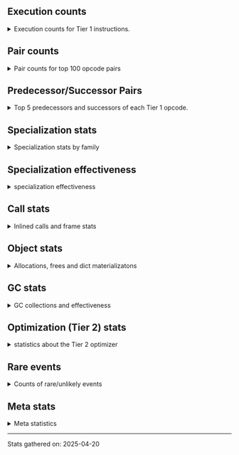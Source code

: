 ## Execution counts

<details>
<summary> Execution counts for Tier 1 instructions. </summary>


The "miss ratio" column shows the percentage of times the instruction
executed that it deoptimized. When this happens, the base unspecialized
instruction is not counted.

<table>
<thead>
<tr>
<th align="left">Name</th>
<th align="right">Base Count</th>
<th align="right">Head Count</th>
<th align="right">Change</th>
</tr>
</thead>
<tbody>
<tr>
<td align="left">JUMP_BACKWARD_NO_JIT</td>
<td align="right">68,558,012</td>
<td align="right">384</td>
<td align="right">-100.0%</td>
</tr>
<tr>
<td align="left">LIST_APPEND</td>
<td align="right">13,065,824</td>
<td align="right">11,606</td>
<td align="right">-99.9%</td>
</tr>
<tr>
<td align="left">CALL_LIST_APPEND</td>
<td align="right">1,317,009</td>
<td align="right">11,276</td>
<td align="right">-99.1%</td>
</tr>
<tr>
<td align="left">UNPACK_SEQUENCE_TWO_TUPLE</td>
<td align="right">15,813,095</td>
<td align="right">155,478</td>
<td align="right">-99.0%</td>
</tr>
<tr>
<td align="left">STORE_FAST_STORE_FAST</td>
<td align="right">15,813,645</td>
<td align="right">156,026</td>
<td align="right">-99.0%</td>
</tr>
<tr>
<td align="left">EXTENDED_ARG</td>
<td align="right">20,960,063</td>
<td align="right">550,346</td>
<td align="right">-97.4%</td>
</tr>
<tr>
<td align="left">CONTAINS_OP_DICT</td>
<td align="right">11,850,750</td>
<td align="right">350,657</td>
<td align="right">-97.0%</td>
</tr>
<tr>
<td align="left">BUILD_TUPLE</td>
<td align="right">17,582,429</td>
<td align="right">601,351</td>
<td align="right">-96.6%</td>
</tr>
<tr>
<td align="left">FOR_ITER_LIST</td>
<td align="right">14,641,691</td>
<td align="right">576,890</td>
<td align="right">-96.1%</td>
</tr>
<tr>
<td align="left">CALL_KW_PY</td>
<td align="right">10,481,706</td>
<td align="right">419,277</td>
<td align="right">-96.0%</td>
</tr>
<tr>
<td align="left">FORMAT_SIMPLE</td>
<td align="right">2,743,756</td>
<td align="right">132,512</td>
<td align="right">-95.2%</td>
</tr>
<tr>
<td align="left">CONVERT_VALUE</td>
<td align="right">2,743,756</td>
<td align="right">132,512</td>
<td align="right">-95.2%</td>
</tr>
<tr>
<td align="left">BUILD_STRING</td>
<td align="right">1,372,136</td>
<td align="right">66,384</td>
<td align="right">-95.2%</td>
</tr>
<tr>
<td align="left">GET_ITER</td>
<td align="right">22,475,265</td>
<td align="right">1,286,047</td>
<td align="right">-94.3%</td>
</tr>
<tr>
<td align="left">CONTAINS_OP</td>
<td align="right">40,578,749</td>
<td align="right">2,328,680</td>
<td align="right">-94.3%</td>
</tr>
<tr>
<td align="left">TO_BOOL_STR</td>
<td align="right">20,645,355</td>
<td align="right">1,242,836</td>
<td align="right">-94.0%</td>
</tr>
<tr>
<td align="left">BINARY_OP_SUBSCR_DICT</td>
<td align="right">11,881,215</td>
<td align="right">773,660</td>
<td align="right">-93.5%</td>
</tr>
<tr>
<td align="left">TO_BOOL_LIST</td>
<td align="right">10,479,134</td>
<td align="right">691,763</td>
<td align="right">-93.4%</td>
</tr>
<tr>
<td align="left">NOP</td>
<td align="right">11,849,927</td>
<td align="right">819,828</td>
<td align="right">-93.1%</td>
</tr>
<tr>
<td align="left">POP_JUMP_IF_NOT_NONE</td>
<td align="right">10,531,750</td>
<td align="right">730,320</td>
<td align="right">-93.1%</td>
</tr>
<tr>
<td align="left">CALL_BUILTIN_CLASS</td>
<td align="right">10,527,299</td>
<td align="right">739,613</td>
<td align="right">-93.0%</td>
</tr>
<tr>
<td align="left">LOAD_FAST_BORROW_LOAD_FAST_BORROW</td>
<td align="right">44,047,203</td>
<td align="right">3,273,537</td>
<td align="right">-92.6%</td>
</tr>
<tr>
<td align="left">CALL_BUILTIN_FAST</td>
<td align="right">1,344,382</td>
<td align="right">111,548</td>
<td align="right">-91.7%</td>
</tr>
<tr>
<td align="left">IS_OP</td>
<td align="right">23,748,790</td>
<td align="right">2,207,630</td>
<td align="right">-90.7%</td>
</tr>
<tr>
<td align="left">LOAD_DEREF</td>
<td align="right">13,580,471</td>
<td align="right">1,305,987</td>
<td align="right">-90.4%</td>
</tr>
<tr>
<td align="left">POP_JUMP_IF_TRUE</td>
<td align="right">35,913,846</td>
<td align="right">3,776,201</td>
<td align="right">-89.5%</td>
</tr>
<tr>
<td align="left">CALL_NON_PY_GENERAL</td>
<td align="right">5,970,336</td>
<td align="right">777,822</td>
<td align="right">-87.0%</td>
</tr>
<tr>
<td align="left">FOR_ITER</td>
<td align="right">54,627,060</td>
<td align="right">7,430,030</td>
<td align="right">-86.4%</td>
</tr>
<tr>
<td align="left">LOAD_GLOBAL_MODULE</td>
<td align="right">86,692,512</td>
<td align="right">12,183,521</td>
<td align="right">-85.9%</td>
</tr>
<tr>
<td align="left">FOR_ITER_RANGE</td>
<td align="right">4,625,548</td>
<td align="right">668,584</td>
<td align="right">-85.5%</td>
</tr>
<tr>
<td align="left">BINARY_OP</td>
<td align="right">4,649,206</td>
<td align="right">708,852</td>
<td align="right">-84.8%</td>
</tr>
<tr>
<td align="left">STORE_ATTR</td>
<td align="right">7,112,363</td>
<td align="right">1,312,036</td>
<td align="right">-81.6%</td>
</tr>
<tr>
<td align="left">LOAD_ATTR</td>
<td align="right">72,146,768</td>
<td align="right">13,535,367</td>
<td align="right">-81.2%</td>
</tr>
<tr>
<td align="left">STORE_FAST</td>
<td align="right">116,009,226</td>
<td align="right">25,873,113</td>
<td align="right">-77.7%</td>
</tr>
<tr>
<td align="left">PUSH_NULL</td>
<td align="right">50,496,575</td>
<td align="right">12,161,975</td>
<td align="right">-75.9%</td>
</tr>
<tr>
<td align="left">CALL_BUILTIN_O</td>
<td align="right">43,133,875</td>
<td align="right">10,631,634</td>
<td align="right">-75.4%</td>
</tr>
<tr>
<td align="left">LOAD_FAST_BORROW</td>
<td align="right">469,207,256</td>
<td align="right">119,793,997</td>
<td align="right">-74.5%</td>
</tr>
<tr>
<td align="left">POP_JUMP_IF_FALSE</td>
<td align="right">158,923,599</td>
<td align="right">41,929,233</td>
<td align="right">-73.6%</td>
</tr>
<tr>
<td align="left">CALL_ISINSTANCE</td>
<td align="right">49,990,040</td>
<td align="right">14,524,753</td>
<td align="right">-70.9%</td>
</tr>
<tr>
<td align="left">TO_BOOL_BOOL</td>
<td align="right">51,296,230</td>
<td align="right">15,179,895</td>
<td align="right">-70.4%</td>
</tr>
<tr>
<td align="left">CALL_PY_EXACT_ARGS</td>
<td align="right">28,914,108</td>
<td align="right">9,289,745</td>
<td align="right">-67.9%</td>
</tr>
<tr>
<td align="left">LOAD_CONST_MORTAL</td>
<td align="right">34,214,151</td>
<td align="right">11,116,247</td>
<td align="right">-67.5%</td>
</tr>
<tr>
<td align="left">LOAD_GLOBAL_BUILTIN</td>
<td align="right">85,601,562</td>
<td align="right">28,883,583</td>
<td align="right">-66.3%</td>
</tr>
<tr>
<td align="left">LOAD_ATTR_METHOD_NO_DICT</td>
<td align="right">35,483,598</td>
<td align="right">14,210,955</td>
<td align="right">-60.0%</td>
</tr>
<tr>
<td align="left">LOAD_CONST_IMMORTAL</td>
<td align="right">170,776,628</td>
<td align="right">69,196,815</td>
<td align="right">-59.5%</td>
</tr>
<tr>
<td align="left">POP_ITER</td>
<td align="right">22,471,095</td>
<td align="right">9,275,693</td>
<td align="right">-58.7%</td>
</tr>
<tr>
<td align="left">CALL_METHOD_DESCRIPTOR_NOARGS</td>
<td align="right">34,037,609</td>
<td align="right">14,126,087</td>
<td align="right">-58.5%</td>
</tr>
<tr>
<td align="left">JUMP_FORWARD</td>
<td align="right">20,966,710</td>
<td align="right">8,848,816</td>
<td align="right">-57.8%</td>
</tr>
<tr>
<td align="left">TO_BOOL_NONE</td>
<td align="right">21,411,780</td>
<td align="right">9,632,543</td>
<td align="right">-55.0%</td>
</tr>
<tr>
<td align="left">FOR_ITER_GEN</td>
<td align="right">4,070,717</td>
<td align="right">2,019,577</td>
<td align="right">-50.4%</td>
</tr>
<tr>
<td align="left">END_FOR</td>
<td align="right">17,028</td>
<td align="right">8,448</td>
<td align="right">-50.4%</td>
</tr>
<tr>
<td align="left">CLEANUP_THROW</td>
<td align="right">516</td>
<td align="right">256</td>
<td align="right">-50.4%</td>
</tr>
<tr>
<td align="left">LOAD_COMMON_CONSTANT</td>
<td align="right">516</td>
<td align="right">256</td>
<td align="right">-50.4%</td>
</tr>
<tr>
<td align="left">LOAD_ATTR_CLASS</td>
<td align="right">17,025,682</td>
<td align="right">8,446,852</td>
<td align="right">-50.4%</td>
</tr>
<tr>
<td align="left">STORE_ATTR_INSTANCE_VALUE</td>
<td align="right">17,065,920</td>
<td align="right">8,476,934</td>
<td align="right">-50.3%</td>
</tr>
<tr>
<td align="left">BINARY_SLICE</td>
<td align="right">15,501</td>
<td align="right">7,701</td>
<td align="right">-50.3%</td>
</tr>
<tr>
<td align="left">SEND</td>
<td align="right">29,982</td>
<td align="right">14,900</td>
<td align="right">-50.3%</td>
</tr>
<tr>
<td align="left">CALL_METHOD_DESCRIPTOR_FAST_WITH_KEYWORDS</td>
<td align="right">26,392</td>
<td align="right">13,132</td>
<td align="right">-50.2%</td>
</tr>
<tr>
<td align="left">DELETE_SUBSCR</td>
<td align="right">262</td>
<td align="right">132</td>
<td align="right">-49.6%</td>
</tr>
<tr>
<td align="left">LOAD_FAST_LOAD_FAST</td>
<td align="right">31,506</td>
<td align="right">15,904</td>
<td align="right">-49.5%</td>
</tr>
<tr>
<td align="left">RERAISE</td>
<td align="right">528</td>
<td align="right">268</td>
<td align="right">-49.2%</td>
</tr>
<tr>
<td align="left">COMPARE_OP_STR</td>
<td align="right">2,875,510</td>
<td align="right">1,466,575</td>
<td align="right">-49.0%</td>
</tr>
<tr>
<td align="left">POP_TOP</td>
<td align="right">92,594,784</td>
<td align="right">47,418,285</td>
<td align="right">-48.8%</td>
</tr>
<tr>
<td align="left">STORE_SUBSCR</td>
<td align="right">311</td>
<td align="right">160</td>
<td align="right">-48.6%</td>
</tr>
<tr>
<td align="left">CALL_KW_NON_PY</td>
<td align="right">1,342,908</td>
<td align="right">692,594</td>
<td align="right">-48.4%</td>
</tr>
<tr>
<td align="left">LOAD_FAST</td>
<td align="right">99,769</td>
<td align="right">52,309</td>
<td align="right">-47.6%</td>
</tr>
<tr>
<td align="left">CALL_STR_1</td>
<td align="right">14,062</td>
<td align="right">7,431</td>
<td align="right">-47.2%</td>
</tr>
<tr>
<td align="left">BINARY_OP_ADD_UNICODE</td>
<td align="right">31,438,178</td>
<td align="right">17,662,792</td>
<td align="right">-43.8%</td>
</tr>
<tr>
<td align="left">BUILD_LIST</td>
<td align="right">18,965</td>
<td align="right">10,902</td>
<td align="right">-42.5%</td>
</tr>
<tr>
<td align="left">EXIT_INIT_CHECK</td>
<td align="right">19,204</td>
<td align="right">11,142</td>
<td align="right">-42.0%</td>
</tr>
<tr>
<td align="left">CALL_ALLOC_AND_ENTER_INIT</td>
<td align="right">19,204</td>
<td align="right">11,142</td>
<td align="right">-42.0%</td>
</tr>
<tr>
<td align="left">RETURN_VALUE</td>
<td align="right">77,382,906</td>
<td align="right">47,138,422</td>
<td align="right">-39.1%</td>
</tr>
<tr>
<td align="left">RESUME_CHECK</td>
<td align="right">112,137,664</td>
<td align="right">72,052,932</td>
<td align="right">-35.7%</td>
</tr>
<tr>
<td align="left">COMPARE_OP_INT</td>
<td align="right">2,364</td>
<td align="right">1,583</td>
<td align="right">-33.0%</td>
</tr>
<tr>
<td align="left">RETURN_GENERATOR</td>
<td align="right">51,597</td>
<td align="right">35,084</td>
<td align="right">-32.0%</td>
</tr>
<tr>
<td align="left">GET_YIELD_FROM_ITER</td>
<td align="right">30,582</td>
<td align="right">22,912</td>
<td align="right">-25.1%</td>
</tr>
<tr>
<td align="left">END_SEND</td>
<td align="right">30,066</td>
<td align="right">22,656</td>
<td align="right">-24.6%</td>
</tr>
<tr>
<td align="left">CALL_INTRINSIC_1</td>
<td align="right">2,318</td>
<td align="right">1,796</td>
<td align="right">-22.5%</td>
</tr>
<tr>
<td align="left">COPY_FREE_VARS</td>
<td align="right">128,015</td>
<td align="right">104,236</td>
<td align="right">-18.6%</td>
</tr>
<tr>
<td align="left">INTERPRETER_EXIT</td>
<td align="right">55,605,770</td>
<td align="right">46,977,540</td>
<td align="right">-15.5%</td>
</tr>
<tr>
<td align="left">COPY</td>
<td align="right">6,995</td>
<td align="right">5,950</td>
<td align="right">-14.9%</td>
</tr>
<tr>
<td align="left">STORE_SUBSCR_DICT</td>
<td align="right">103,022</td>
<td align="right">87,828</td>
<td align="right">-14.7%</td>
</tr>
<tr>
<td align="left">LOAD_ATTR_CLASS_WITH_METACLASS_CHECK</td>
<td align="right">1,794</td>
<td align="right">1,532</td>
<td align="right">-14.6%</td>
</tr>
<tr>
<td align="left">DELETE_ATTR</td>
<td align="right">5,394</td>
<td align="right">4,608</td>
<td align="right">-14.6%</td>
</tr>
<tr>
<td align="left">LIST_EXTEND</td>
<td align="right">1,806</td>
<td align="right">1,544</td>
<td align="right">-14.5%</td>
</tr>
<tr>
<td align="left">CALL_TYPE_1</td>
<td align="right">1,806</td>
<td align="right">1,544</td>
<td align="right">-14.5%</td>
</tr>
<tr>
<td align="left">LOAD_SPECIAL</td>
<td align="right">7,264</td>
<td align="right">6,216</td>
<td align="right">-14.4%</td>
</tr>
<tr>
<td align="left">BINARY_OP_SUBSCR_TUPLE_INT</td>
<td align="right">1,827</td>
<td align="right">1,565</td>
<td align="right">-14.3%</td>
</tr>
<tr>
<td align="left">BUILD_MAP</td>
<td align="right">10,034</td>
<td align="right">8,596</td>
<td align="right">-14.3%</td>
</tr>
<tr>
<td align="left">CALL_FUNCTION_EX</td>
<td align="right">8,227</td>
<td align="right">7,180</td>
<td align="right">-12.7%</td>
</tr>
<tr>
<td align="left">DICT_MERGE</td>
<td align="right">6,172</td>
<td align="right">5,388</td>
<td align="right">-12.7%</td>
</tr>
<tr>
<td align="left">CHECK_EXC_MATCH</td>
<td align="right">2,100</td>
<td align="right">1,837</td>
<td align="right">-12.5%</td>
</tr>
<tr>
<td align="left">POP_EXCEPT</td>
<td align="right">2,100</td>
<td align="right">1,837</td>
<td align="right">-12.5%</td>
</tr>
<tr>
<td align="left">PUSH_EXC_INFO</td>
<td align="right">2,100</td>
<td align="right">1,837</td>
<td align="right">-12.5%</td>
</tr>
<tr>
<td align="left">CALL_LEN</td>
<td align="right">174,310</td>
<td align="right">152,655</td>
<td align="right">-12.4%</td>
</tr>
<tr>
<td align="left">CALL_KW</td>
<td align="right">333</td>
<td align="right">373</td>
<td align="right">12.0%</td>
</tr>
<tr>
<td align="left">MAKE_FUNCTION</td>
<td align="right">12,500</td>
<td align="right">11,064</td>
<td align="right">-11.5%</td>
</tr>
<tr>
<td align="left">SWAP</td>
<td align="right">12,782</td>
<td align="right">11,468</td>
<td align="right">-10.3%</td>
</tr>
<tr>
<td align="left">MAKE_CELL</td>
<td align="right">19,779</td>
<td align="right">17,818</td>
<td align="right">-9.9%</td>
</tr>
<tr>
<td align="left">TO_BOOL_INT</td>
<td align="right">158,377</td>
<td align="right">144,263</td>
<td align="right">-8.9%</td>
</tr>
<tr>
<td align="left">SET_FUNCTION_ATTRIBUTE</td>
<td align="right">10,540</td>
<td align="right">9,625</td>
<td align="right">-8.7%</td>
</tr>
<tr>
<td align="left">CALL_PY_GENERAL</td>
<td align="right">13,892</td>
<td align="right">12,841</td>
<td align="right">-7.6%</td>
</tr>
<tr>
<td align="left">STORE_DEREF</td>
<td align="right">12,705</td>
<td align="right">11,789</td>
<td align="right">-7.2%</td>
</tr>
<tr>
<td align="left">POP_JUMP_IF_NONE</td>
<td align="right">1,865</td>
<td align="right">1,734</td>
<td align="right">-7.0%</td>
</tr>
<tr>
<td align="left">LOAD_ATTR_MODULE</td>
<td align="right">27,518</td>
<td align="right">25,671</td>
<td align="right">-6.7%</td>
</tr>
<tr>
<td align="left">YIELD_VALUE</td>
<td align="right">34,774,197</td>
<td align="right">32,719,252</td>
<td align="right">-5.9%</td>
</tr>
<tr>
<td align="left">CALL_BUILTIN_FAST_WITH_KEYWORDS</td>
<td align="right">7,352</td>
<td align="right">7,083</td>
<td align="right">-3.7%</td>
</tr>
<tr>
<td align="left">COMPARE_OP</td>
<td align="right">1,913</td>
<td align="right">1,847</td>
<td align="right">-3.5%</td>
</tr>
<tr>
<td align="left">LOAD_ATTR_INSTANCE_VALUE</td>
<td align="right">63,522</td>
<td align="right">61,425</td>
<td align="right">-3.3%</td>
</tr>
<tr>
<td align="left">LOAD_ATTR_METHOD_WITH_VALUES</td>
<td align="right">38,965</td>
<td align="right">38,178</td>
<td align="right">-2.0%</td>
</tr>
<tr>
<td align="left">CALL_METHOD_DESCRIPTOR_O</td>
<td align="right">18,753</td>
<td align="right">18,490</td>
<td align="right">-1.4%</td>
</tr>
<tr>
<td align="left">LOAD_ATTR_METHOD_LAZY_DICT</td>
<td align="right">18,945</td>
<td align="right">18,684</td>
<td align="right">-1.4%</td>
</tr>
<tr>
<td align="left">LOAD_GLOBAL</td>
<td align="right">5,285</td>
<td align="right">5,325</td>
<td align="right">0.8%</td>
</tr>
<tr>
<td align="left">BINARY_OP_SUBTRACT_FLOAT</td>
<td align="right">253</td>
<td align="right">252</td>
<td align="right">-0.4%</td>
</tr>
<tr>
<td align="left">CALL</td>
<td align="right">5,135</td>
<td align="right">5,155</td>
<td align="right">0.4%</td>
</tr>
<tr>
<td align="left">LOAD_ATTR_NONDESCRIPTOR_WITH_VALUES</td>
<td align="right">257</td>
<td align="right">256</td>
<td align="right">-0.4%</td>
</tr>
<tr>
<td align="left">BINARY_OP_MULTIPLY_FLOAT</td>
<td align="right">2,084</td>
<td align="right">2,076</td>
<td align="right">-0.4%</td>
</tr>
<tr>
<td align="left">BINARY_OP_SUBSCR_STR_INT</td>
<td align="right">2,088</td>
<td align="right">2,080</td>
<td align="right">-0.4%</td>
</tr>
<tr>
<td align="left">BINARY_OP_INPLACE_ADD_UNICODE</td>
<td align="right">261</td>
<td align="right">260</td>
<td align="right">-0.4%</td>
</tr>
<tr>
<td align="left">UNPACK_SEQUENCE_TUPLE</td>
<td align="right">261</td>
<td align="right">260</td>
<td align="right">-0.4%</td>
</tr>
<tr>
<td align="left">STORE_FAST_LOAD_FAST</td>
<td align="right">2,144</td>
<td align="right">2,136</td>
<td align="right">-0.4%</td>
</tr>
<tr>
<td align="left">FOR_ITER_TUPLE</td>
<td align="right">1,638</td>
<td align="right">1,632</td>
<td align="right">-0.4%</td>
</tr>
<tr>
<td align="left">LOAD_ATTR_PROPERTY</td>
<td align="right">273</td>
<td align="right">272</td>
<td align="right">-0.4%</td>
</tr>
<tr>
<td align="left">LOAD_SMALL_INT</td>
<td align="right">4,628,079</td>
<td align="right">4,621,881</td>
<td align="right">-0.1%</td>
</tr>
<tr>
<td align="left">JUMP_BACKWARD_NO_INTERRUPT</td>
<td align="right">13,078,398</td>
<td align="right">13,070,988</td>
<td align="right">-0.1%</td>
</tr>
<tr>
<td align="left">LOAD_FAST_AND_CLEAR</td>
<td align="right">2,845</td>
<td align="right">2,844</td>
<td align="right">-0.0%</td>
</tr>
<tr>
<td align="left">CALL_METHOD_DESCRIPTOR_FAST</td>
<td align="right">17,164</td>
<td align="right">17,160</td>
<td align="right">-0.0%</td>
</tr>
<tr>
<td align="left">TO_BOOL</td>
<td align="right">13,113,342</td>
<td align="right">13,112,798</td>
<td align="right">-0.0%</td>
</tr>
<tr>
<td align="left">SEND_GEN</td>
<td align="right">13,079,038</td>
<td align="right">13,079,038</td>
<td align="right">0.0%</td>
</tr>
<tr>
<td align="left">STORE_NAME</td>
<td align="right">10,404</td>
<td align="right">10,404</td>
<td align="right">0.0%</td>
</tr>
<tr>
<td align="left">LOAD_LOCALS</td>
<td align="right">2,568</td>
<td align="right">2,568</td>
<td align="right">0.0%</td>
</tr>
<tr>
<td align="left">LOAD_NAME</td>
<td align="right">1,356</td>
<td align="right">1,356</td>
<td align="right">0.0%</td>
</tr>
<tr>
<td align="left">LOAD_BUILD_CLASS</td>
<td align="right">1,304</td>
<td align="right">1,304</td>
<td align="right">0.0%</td>
</tr>
<tr>
<td align="left">LOAD_FROM_DICT_OR_DEREF</td>
<td align="right">1,280</td>
<td align="right">1,280</td>
<td align="right">0.0%</td>
</tr>
<tr>
<td align="left">LOAD_SUPER_ATTR_ATTR</td>
<td align="right">1,280</td>
<td align="right">1,280</td>
<td align="right">0.0%</td>
</tr>
<tr>
<td align="left">LOAD_CONST</td>
<td align="right">707</td>
<td align="right">707</td>
<td align="right">0.0%</td>
</tr>
<tr>
<td align="left">LOAD_FAST_CHECK</td>
<td align="right">285</td>
<td align="right">285</td>
<td align="right">0.0%</td>
</tr>
<tr>
<td align="left">RESUME</td>
<td align="right">247</td>
<td align="right">247</td>
<td align="right">0.0%</td>
</tr>
<tr>
<td align="left">UNPACK_SEQUENCE</td>
<td align="right">224</td>
<td align="right">224</td>
<td align="right">0.0%</td>
</tr>
<tr>
<td align="left">JUMP_BACKWARD</td>
<td align="right">88</td>
<td align="right">88</td>
<td align="right">0.0%</td>
</tr>
<tr>
<td align="left">BINARY_OP_MULTIPLY_INT</td>
<td align="right">63</td>
<td align="right">63</td>
<td align="right">0.0%</td>
</tr>
<tr>
<td align="left">LOAD_ATTR_SLOT</td>
<td align="right">56</td>
<td align="right">56</td>
<td align="right">0.0%</td>
</tr>
<tr>
<td align="left">CONTAINS_OP_SET</td>
<td align="right">20</td>
<td align="right">20</td>
<td align="right">0.0%</td>
</tr>
<tr>
<td align="left">LOAD_SUPER_ATTR_METHOD</td>
<td align="right">16</td>
<td align="right">16</td>
<td align="right">0.0%</td>
</tr>
<tr>
<td align="left">RAISE_VARARGS</td>
<td align="right">12</td>
<td align="right">12</td>
<td align="right">0.0%</td>
</tr>
<tr>
<td align="left">BINARY_OP_EXTEND</td>
<td align="right">12</td>
<td align="right">12</td>
<td align="right">0.0%</td>
</tr>
<tr>
<td align="left">BINARY_OP_SUBSCR_GETITEM</td>
<td align="right">12</td>
<td align="right">12</td>
<td align="right">0.0%</td>
</tr>
<tr>
<td align="left">STORE_GLOBAL</td>
<td align="right">8</td>
<td align="right">8</td>
<td align="right">0.0%</td>
</tr>
<tr>
<td align="left">BINARY_OP_ADD_INT</td>
<td align="right">8</td>
<td align="right">8</td>
<td align="right">0.0%</td>
</tr>
<tr>
<td align="left">BINARY_OP_SUBSCR_LIST_INT</td>
<td align="right">8</td>
<td align="right">8</td>
<td align="right">0.0%</td>
</tr>
<tr>
<td align="left">CALL_BOUND_METHOD_EXACT_ARGS</td>
<td align="right">8</td>
<td align="right">8</td>
<td align="right">0.0%</td>
</tr>
<tr>
<td align="left">LOAD_SUPER_ATTR</td>
<td align="right">4</td>
<td align="right">4</td>
<td align="right">0.0%</td>
</tr>
<tr>
<td align="left">IMPORT_NAME</td>
<td align="right">4</td>
<td align="right">4</td>
<td align="right">0.0%</td>
</tr>
<tr>
<td align="left">CALL_TUPLE_1</td>
<td align="right">4</td>
<td align="right">4</td>
<td align="right">0.0%</td>
</tr>
<tr>
<td align="left">COMPARE_OP_FLOAT</td>
<td align="right">4</td>
<td align="right">4</td>
<td align="right">0.0%</td>
</tr>
<tr>
<td align="left">STORE_ATTR_SLOT</td>
<td align="right">4</td>
<td align="right">4</td>
<td align="right">0.0%</td>
</tr>
<tr>
<td align="left">JUMP_BACKWARD_JIT</td>
<td align="right"></td>
<td align="right">22,487,996</td>
<td align="right"></td>
</tr>
<tr>
<td align="left">ENTER_EXECUTOR</td>
<td align="right"></td>
<td align="right">8,814,215</td>
<td align="right"></td>
</tr>
<tr>
<td align="left">NOT_TAKEN</td>
<td align="right"></td>
<td align="right">80,514</td>
<td align="right"></td>
</tr>
</tbody>
</table>


</details>

## Pair counts

<details>
<summary> Pair counts for top 100 opcode pairs </summary>


Pairs of specialized operations that deoptimize and are then followed by
the corresponding unspecialized instruction are not counted as pairs.

Not included in comparative output.


</details>

## Predecessor/Successor Pairs

<details>
<summary> Top 5 predecessors and successors of each Tier 1 opcode. </summary>


This does not include the unspecialized instructions that occur after a
specialized instruction deoptimizes.

Not included in comparative output.


</details>

## Specialization stats

<details>
<summary> Specialization stats by family </summary>

### BINARY_OP

<details>
<summary> specialization stats for BINARY_OP family </summary>

<table>
<thead>
<tr>
<th align="left">Kind</th>
<th align="right">Base Count</th>
<th align="right">Base Ratio</th>
<th align="right">Head Count</th>
<th align="right">Head Ratio</th>
<th align="right">Change</th>
</tr>
</thead>
<tbody>
<tr>
<td align="left">
deferred
<details>
<summary>ⓘ</summary>

Lists the number of "deferred" (i.e. not specialized) instructions executed.
</details>
</td>
<td align="right">4,647,146</td>
<td align="right">9.7%</td>
<td align="right">707,776</td>
<td align="right">3.7%</td>
<td align="right">-84.8%</td>
</tr>
<tr>
<td align="left">
hit
<details>
<summary>ⓘ</summary>

Specialized instructions that complete.
</details>
</td>
<td align="right">43,326,017</td>
<td align="right">90.3%</td>
<td align="right">18,442,796</td>
<td align="right">96.3%</td>
<td align="right">-57.4%</td>
</tr>
</tbody>
</table>

<table>
<thead>
<tr>
<th align="left">Success</th>
<th align="right">Base Count</th>
<th align="right">Base Ratio</th>
<th align="right">Head Count</th>
<th align="right">Head Ratio</th>
<th align="right">Change</th>
</tr>
</thead>
<tbody>
<tr>
<td align="left">Failure</td>
<td align="right">1,741</td>
<td align="right">84.5%</td>
<td align="right">757</td>
<td align="right">70.4%</td>
<td align="right">-56.5%</td>
</tr>
<tr>
<td align="left">Success</td>
<td align="right">319</td>
<td align="right">15.5%</td>
<td align="right">319</td>
<td align="right">29.6%</td>
<td align="right">0.0%</td>
</tr>
</tbody>
</table>

<table>
<thead>
<tr>
<th align="left">Failure kind</th>
<th align="right">Base Count</th>
<th align="right">Base Ratio</th>
<th align="right">Head Count</th>
<th align="right">Head Ratio</th>
<th align="right">Change</th>
</tr>
</thead>
<tbody>
<tr>
<td align="left">remainder</td>
<td align="right">1,276</td>
<td align="right">73.3%</td>
<td align="right">357</td>
<td align="right">47.2%</td>
<td align="right">-72.0%</td>
</tr>
<tr>
<td align="left">subscr</td>
<td align="right">129</td>
<td align="right">7.4%</td>
<td align="right">66</td>
<td align="right">8.7%</td>
<td align="right">-48.8%</td>
</tr>
<tr>
<td align="left">subscr defaultdict</td>
<td align="right">48</td>
<td align="right">2.8%</td>
<td align="right">47</td>
<td align="right">6.2%</td>
<td align="right">-2.1%</td>
</tr>
<tr>
<td align="left">subscr string slice</td>
<td align="right">200</td>
<td align="right">11.5%</td>
<td align="right">199</td>
<td align="right">26.3%</td>
<td align="right">-0.5%</td>
</tr>
<tr>
<td align="left">add different types</td>
<td align="right">88</td>
<td align="right">5.1%</td>
<td align="right">88</td>
<td align="right">11.6%</td>
<td align="right">0.0%</td>
</tr>
</tbody>
</table>


</details>

### BINARY_SLICE

<details>
<summary> specialization stats for BINARY_SLICE family </summary>

<table>
<thead>
<tr>
<th align="left">Kind</th>
<th align="right">Base Count</th>
<th align="right">Base Ratio</th>
<th align="right">Head Count</th>
<th align="right">Head Ratio</th>
<th align="right">Change</th>
</tr>
</thead>
<tbody>
<tr>
<td align="left">
deferred
<details>
<summary>ⓘ</summary>

Lists the number of "deferred" (i.e. not specialized) instructions executed.
</details>
</td>
<td align="right">15,501</td>
<td align="right">100.0%</td>
<td align="right">7,701</td>
<td align="right">100.0%</td>
<td align="right">-50.3%</td>
</tr>
</tbody>
</table>


</details>

### CALL

<details>
<summary> specialization stats for CALL family </summary>

<table>
<thead>
<tr>
<th align="left">Kind</th>
<th align="right">Base Count</th>
<th align="right">Base Ratio</th>
<th align="right">Head Count</th>
<th align="right">Head Ratio</th>
<th align="right">Change</th>
</tr>
</thead>
<tbody>
<tr>
<td align="left">
hit
<details>
<summary>ⓘ</summary>

Specialized instructions that complete.
</details>
</td>
<td align="right">169,526,935</td>
<td align="right">100.0%</td>
<td align="right">49,654,989</td>
<td align="right">100.0%</td>
<td align="right">-70.7%</td>
</tr>
<tr>
<td align="left">
miss
<details>
<summary>ⓘ</summary>

Specialized instructions that deopt.
</details>
</td>
<td align="right">16,450</td>
<td align="right">0.0%</td>
<td align="right">8,324</td>
<td align="right">0.0%</td>
<td align="right">-49.4%</td>
</tr>
<tr>
<td align="left">
deferred
<details>
<summary>ⓘ</summary>

Lists the number of "deferred" (i.e. not specialized) instructions executed.
</details>
</td>
<td align="right">16,854</td>
<td align="right">0.0%</td>
<td align="right">8,879</td>
<td align="right">0.0%</td>
<td align="right">-47.3%</td>
</tr>
</tbody>
</table>

<table>
<thead>
<tr>
<th align="left">Success</th>
<th align="right">Base Count</th>
<th align="right">Base Ratio</th>
<th align="right">Head Count</th>
<th align="right">Head Ratio</th>
<th align="right">Change</th>
</tr>
</thead>
<tbody>
<tr>
<td align="left">Success</td>
<td align="right">4,731</td>
<td align="right">100.0%</td>
<td align="right">4,600</td>
<td align="right">100.0%</td>
<td align="right">-2.8%</td>
</tr>
<tr>
<td align="left">Failure</td>
<td align="right">0</td>
<td align="right">0.0%</td>
<td align="right">0</td>
<td align="right">0.0%</td>
<td align="right"></td>
</tr>
</tbody>
</table>


</details>

### CALL_KW

<details>
<summary> specialization stats for CALL_KW family </summary>

<table>
<thead>
<tr>
<th align="left">Kind</th>
<th align="right">Base Count</th>
<th align="right">Base Ratio</th>
<th align="right">Head Count</th>
<th align="right">Head Ratio</th>
<th align="right">Change</th>
</tr>
</thead>
<tbody>
<tr>
<td align="left">
deferred
<details>
<summary>ⓘ</summary>

Lists the number of "deferred" (i.e. not specialized) instructions executed.
</details>
</td>
<td align="right">48</td>
<td align="right">14.4%</td>
<td align="right">48</td>
<td align="right">12.9%</td>
<td align="right">0.0%</td>
</tr>
</tbody>
</table>

<table>
<thead>
<tr>
<th align="left">Success</th>
<th align="right">Base Count</th>
<th align="right">Base Ratio</th>
<th align="right">Head Count</th>
<th align="right">Head Ratio</th>
<th align="right">Change</th>
</tr>
</thead>
<tbody>
<tr>
<td align="left">Success</td>
<td align="right">285</td>
<td align="right">100.0%</td>
<td align="right">325</td>
<td align="right">100.0%</td>
<td align="right">14.0%</td>
</tr>
<tr>
<td align="left">Failure</td>
<td align="right">0</td>
<td align="right">0.0%</td>
<td align="right">0</td>
<td align="right">0.0%</td>
<td align="right"></td>
</tr>
</tbody>
</table>


</details>

### COMPARE_OP

<details>
<summary> specialization stats for COMPARE_OP family </summary>

<table>
<thead>
<tr>
<th align="left">Kind</th>
<th align="right">Base Count</th>
<th align="right">Base Ratio</th>
<th align="right">Head Count</th>
<th align="right">Head Ratio</th>
<th align="right">Change</th>
</tr>
</thead>
<tbody>
<tr>
<td align="left">
hit
<details>
<summary>ⓘ</summary>

Specialized instructions that complete.
</details>
</td>
<td align="right">2,877,814</td>
<td align="right">99.9%</td>
<td align="right">1,468,099</td>
<td align="right">99.9%</td>
<td align="right">-49.0%</td>
</tr>
<tr>
<td align="left">
deferred
<details>
<summary>ⓘ</summary>

Lists the number of "deferred" (i.e. not specialized) instructions executed.
</details>
</td>
<td align="right">1,473</td>
<td align="right">0.1%</td>
<td align="right">1,408</td>
<td align="right">0.1%</td>
<td align="right">-4.4%</td>
</tr>
<tr>
<td align="left">
miss
<details>
<summary>ⓘ</summary>

Specialized instructions that deopt.
</details>
</td>
<td align="right">64</td>
<td align="right">0.0%</td>
<td align="right">63</td>
<td align="right">0.0%</td>
<td align="right">-1.6%</td>
</tr>
</tbody>
</table>

<table>
<thead>
<tr>
<th align="left">Success</th>
<th align="right">Base Count</th>
<th align="right">Base Ratio</th>
<th align="right">Head Count</th>
<th align="right">Head Ratio</th>
<th align="right">Change</th>
</tr>
</thead>
<tbody>
<tr>
<td align="left">Failure</td>
<td align="right">176</td>
<td align="right">40.0%</td>
<td align="right">175</td>
<td align="right">39.9%</td>
<td align="right">-0.6%</td>
</tr>
<tr>
<td align="left">Success</td>
<td align="right">264</td>
<td align="right">60.0%</td>
<td align="right">264</td>
<td align="right">60.1%</td>
<td align="right">0.0%</td>
</tr>
</tbody>
</table>

<table>
<thead>
<tr>
<th align="left">Failure kind</th>
<th align="right">Base Count</th>
<th align="right">Base Ratio</th>
<th align="right">Head Count</th>
<th align="right">Head Ratio</th>
<th align="right">Change</th>
</tr>
</thead>
<tbody>
<tr>
<td align="left">bytes</td>
<td align="right">43</td>
<td align="right">24.4%</td>
<td align="right">42</td>
<td align="right">24.0%</td>
<td align="right">-2.3%</td>
</tr>
<tr>
<td align="left">different types</td>
<td align="right">112</td>
<td align="right">63.6%</td>
<td align="right">112</td>
<td align="right">64.0%</td>
<td align="right">0.0%</td>
</tr>
<tr>
<td align="left">list</td>
<td align="right">21</td>
<td align="right">11.9%</td>
<td align="right">21</td>
<td align="right">12.0%</td>
<td align="right">0.0%</td>
</tr>
</tbody>
</table>


</details>

### CONTAINS_OP

<details>
<summary> specialization stats for CONTAINS_OP family </summary>

<table>
<thead>
<tr>
<th align="left">Kind</th>
<th align="right">Base Count</th>
<th align="right">Base Ratio</th>
<th align="right">Head Count</th>
<th align="right">Head Ratio</th>
<th align="right">Change</th>
</tr>
</thead>
<tbody>
<tr>
<td align="left">
hit
<details>
<summary>ⓘ</summary>

Specialized instructions that complete.
</details>
</td>
<td align="right">11,850,770</td>
<td align="right">22.6%</td>
<td align="right">350,677</td>
<td align="right">13.1%</td>
<td align="right">-97.0%</td>
</tr>
<tr>
<td align="left">
deferred
<details>
<summary>ⓘ</summary>

Lists the number of "deferred" (i.e. not specialized) instructions executed.
</details>
</td>
<td align="right">40,567,483</td>
<td align="right">77.4%</td>
<td align="right">2,326,772</td>
<td align="right">86.8%</td>
<td align="right">-94.3%</td>
</tr>
</tbody>
</table>

<table>
<thead>
<tr>
<th align="left">Success</th>
<th align="right">Base Count</th>
<th align="right">Base Ratio</th>
<th align="right">Head Count</th>
<th align="right">Head Ratio</th>
<th align="right">Change</th>
</tr>
</thead>
<tbody>
<tr>
<td align="left">Failure</td>
<td align="right">11,258</td>
<td align="right">99.9%</td>
<td align="right">1,900</td>
<td align="right">99.6%</td>
<td align="right">-83.1%</td>
</tr>
<tr>
<td align="left">Success</td>
<td align="right">8</td>
<td align="right">0.1%</td>
<td align="right">8</td>
<td align="right">0.4%</td>
<td align="right">0.0%</td>
</tr>
</tbody>
</table>

<table>
<thead>
<tr>
<th align="left">Failure kind</th>
<th align="right">Base Count</th>
<th align="right">Base Ratio</th>
<th align="right">Head Count</th>
<th align="right">Head Ratio</th>
<th align="right">Change</th>
</tr>
</thead>
<tbody>
<tr>
<td align="left">str</td>
<td align="right">10,973</td>
<td align="right">97.5%</td>
<td align="right">1,679</td>
<td align="right">88.4%</td>
<td align="right">-84.7%</td>
</tr>
<tr>
<td align="left">other</td>
<td align="right">152</td>
<td align="right">1.4%</td>
<td align="right">109</td>
<td align="right">5.7%</td>
<td align="right">-28.3%</td>
</tr>
<tr>
<td align="left">tuple</td>
<td align="right">133</td>
<td align="right">1.2%</td>
<td align="right">112</td>
<td align="right">5.9%</td>
<td align="right">-15.8%</td>
</tr>
</tbody>
</table>


</details>

### FOR_ITER

<details>
<summary> specialization stats for FOR_ITER family </summary>

<table>
<thead>
<tr>
<th align="left">Kind</th>
<th align="right">Base Count</th>
<th align="right">Base Ratio</th>
<th align="right">Head Count</th>
<th align="right">Head Ratio</th>
<th align="right">Change</th>
</tr>
</thead>
<tbody>
<tr>
<td align="left">
deferred
<details>
<summary>ⓘ</summary>

Lists the number of "deferred" (i.e. not specialized) instructions executed.
</details>
</td>
<td align="right">54,613,061</td>
<td align="right">70.0%</td>
<td align="right">7,427,615</td>
<td align="right">69.4%</td>
<td align="right">-86.4%</td>
</tr>
<tr>
<td align="left">
hit
<details>
<summary>ⓘ</summary>

Specialized instructions that complete.
</details>
</td>
<td align="right">23,339,078</td>
<td align="right">29.9%</td>
<td align="right">3,266,427</td>
<td align="right">30.5%</td>
<td align="right">-86.0%</td>
</tr>
<tr>
<td align="left">
miss
<details>
<summary>ⓘ</summary>

Specialized instructions that deopt.
</details>
</td>
<td align="right">516</td>
<td align="right">0.0%</td>
<td align="right">256</td>
<td align="right">0.0%</td>
<td align="right">-50.4%</td>
</tr>
</tbody>
</table>

<table>
<thead>
<tr>
<th align="left">Success</th>
<th align="right">Base Count</th>
<th align="right">Base Ratio</th>
<th align="right">Head Count</th>
<th align="right">Head Ratio</th>
<th align="right">Change</th>
</tr>
</thead>
<tbody>
<tr>
<td align="left">Failure</td>
<td align="right">13,869</td>
<td align="right">99.1%</td>
<td align="right">2,285</td>
<td align="right">94.6%</td>
<td align="right">-83.5%</td>
</tr>
<tr>
<td align="left">Success</td>
<td align="right">130</td>
<td align="right">0.9%</td>
<td align="right">130</td>
<td align="right">5.4%</td>
<td align="right">0.0%</td>
</tr>
</tbody>
</table>

<table>
<thead>
<tr>
<th align="left">Failure kind</th>
<th align="right">Base Count</th>
<th align="right">Base Ratio</th>
<th align="right">Head Count</th>
<th align="right">Head Ratio</th>
<th align="right">Change</th>
</tr>
</thead>
<tbody>
<tr>
<td align="left">seq iter</td>
<td align="right">5,794</td>
<td align="right">41.8%</td>
<td align="right">683</td>
<td align="right">29.9%</td>
<td align="right">-88.2%</td>
</tr>
<tr>
<td align="left">other</td>
<td align="right">7,951</td>
<td align="right">57.3%</td>
<td align="right">1,478</td>
<td align="right">64.7%</td>
<td align="right">-81.4%</td>
</tr>
<tr>
<td align="left">dict items</td>
<td align="right">24</td>
<td align="right">0.2%</td>
<td align="right">23</td>
<td align="right">1.0%</td>
<td align="right">-4.2%</td>
</tr>
<tr>
<td align="left">itertools</td>
<td align="right">96</td>
<td align="right">0.7%</td>
<td align="right">96</td>
<td align="right">4.2%</td>
<td align="right">0.0%</td>
</tr>
<tr>
<td align="left">dict values</td>
<td align="right">4</td>
<td align="right">0.0%</td>
<td align="right">4</td>
<td align="right">0.2%</td>
<td align="right">0.0%</td>
</tr>
<tr>
<td align="left">ascii string</td>
<td align="right"></td>
<td align="right"></td>
<td align="right">1</td>
<td align="right">0.0%</td>
<td align="right"></td>
</tr>
</tbody>
</table>


</details>

### LOAD_ATTR

<details>
<summary> specialization stats for LOAD_ATTR family </summary>

<table>
<thead>
<tr>
<th align="left">Kind</th>
<th align="right">Base Count</th>
<th align="right">Base Ratio</th>
<th align="right">Head Count</th>
<th align="right">Head Ratio</th>
<th align="right">Change</th>
</tr>
</thead>
<tbody>
<tr>
<td align="left">
deferred
<details>
<summary>ⓘ</summary>

Lists the number of "deferred" (i.e. not specialized) instructions executed.
</details>
</td>
<td align="right">72,125,683</td>
<td align="right">57.8%</td>
<td align="right">13,528,707</td>
<td align="right">37.2%</td>
<td align="right">-81.2%</td>
</tr>
<tr>
<td align="left">
hit
<details>
<summary>ⓘ</summary>

Specialized instructions that complete.
</details>
</td>
<td align="right">52,653,085</td>
<td align="right">42.2%</td>
<td align="right">22,796,356</td>
<td align="right">62.7%</td>
<td align="right">-56.7%</td>
</tr>
<tr>
<td align="left">
miss
<details>
<summary>ⓘ</summary>

Specialized instructions that deopt.
</details>
</td>
<td align="right">7,525</td>
<td align="right">0.0%</td>
<td align="right">7,525</td>
<td align="right">0.0%</td>
<td align="right">0.0%</td>
</tr>
</tbody>
</table>

<table>
<thead>
<tr>
<th align="left">Success</th>
<th align="right">Base Count</th>
<th align="right">Base Ratio</th>
<th align="right">Head Count</th>
<th align="right">Head Ratio</th>
<th align="right">Change</th>
</tr>
</thead>
<tbody>
<tr>
<td align="left">Failure</td>
<td align="right">18,708</td>
<td align="right">88.2%</td>
<td align="right">4,283</td>
<td align="right">63.1%</td>
<td align="right">-77.1%</td>
</tr>
<tr>
<td align="left">Success</td>
<td align="right">2,501</td>
<td align="right">11.8%</td>
<td align="right">2,501</td>
<td align="right">36.9%</td>
<td align="right">0.0%</td>
</tr>
</tbody>
</table>

<table>
<thead>
<tr>
<th align="left">Failure kind</th>
<th align="right">Base Count</th>
<th align="right">Base Ratio</th>
<th align="right">Head Count</th>
<th align="right">Head Ratio</th>
<th align="right">Change</th>
</tr>
</thead>
<tbody>
<tr>
<td align="left">overriding descriptor</td>
<td align="right">17,948</td>
<td align="right">95.9%</td>
<td align="right">3,588</td>
<td align="right">83.8%</td>
<td align="right">-80.0%</td>
</tr>
<tr>
<td align="left">method</td>
<td align="right">523</td>
<td align="right">2.8%</td>
<td align="right">480</td>
<td align="right">11.2%</td>
<td align="right">-8.2%</td>
</tr>
</tbody>
</table>


</details>

### LOAD_GLOBAL

<details>
<summary> specialization stats for LOAD_GLOBAL family </summary>

<table>
<thead>
<tr>
<th align="left">Kind</th>
<th align="right">Base Count</th>
<th align="right">Base Ratio</th>
<th align="right">Head Count</th>
<th align="right">Head Ratio</th>
<th align="right">Change</th>
</tr>
</thead>
<tbody>
<tr>
<td align="left">
hit
<details>
<summary>ⓘ</summary>

Specialized instructions that complete.
</details>
</td>
<td align="right">172,293,442</td>
<td align="right">100.0%</td>
<td align="right">41,066,474</td>
<td align="right">100.0%</td>
<td align="right">-76.2%</td>
</tr>
<tr>
<td align="left">
miss
<details>
<summary>ⓘ</summary>

Specialized instructions that deopt.
</details>
</td>
<td align="right">632</td>
<td align="right">0.0%</td>
<td align="right">630</td>
<td align="right">0.0%</td>
<td align="right">-0.3%</td>
</tr>
<tr>
<td align="left">
deferred
<details>
<summary>ⓘ</summary>

Lists the number of "deferred" (i.e. not specialized) instructions executed.
</details>
</td>
<td align="right">953</td>
<td align="right">0.0%</td>
<td align="right">953</td>
<td align="right">0.0%</td>
<td align="right">0.0%</td>
</tr>
<tr>
<td align="left">
deopt
<details>
<summary>ⓘ</summary>

Specialized instructions that deopt.
</details>
</td>
<td align="right">17</td>
<td align="right">0.0%</td>
<td align="right">17</td>
<td align="right">0.0%</td>
<td align="right">0.0%</td>
</tr>
</tbody>
</table>

<table>
<thead>
<tr>
<th align="left">Success</th>
<th align="right">Base Count</th>
<th align="right">Base Ratio</th>
<th align="right">Head Count</th>
<th align="right">Head Ratio</th>
<th align="right">Change</th>
</tr>
</thead>
<tbody>
<tr>
<td align="left">Success</td>
<td align="right">4,332</td>
<td align="right">100.0%</td>
<td align="right">4,372</td>
<td align="right">100.0%</td>
<td align="right">0.9%</td>
</tr>
<tr>
<td align="left">Failure</td>
<td align="right">0</td>
<td align="right">0.0%</td>
<td align="right">0</td>
<td align="right">0.0%</td>
<td align="right"></td>
</tr>
</tbody>
</table>


</details>

### LOAD_SUPER_ATTR

<details>
<summary> specialization stats for LOAD_SUPER_ATTR family </summary>

<table>
<thead>
<tr>
<th align="left">Kind</th>
<th align="right">Base Count</th>
<th align="right">Base Ratio</th>
<th align="right">Head Count</th>
<th align="right">Head Ratio</th>
<th align="right">Change</th>
</tr>
</thead>
<tbody>
<tr>
<td align="left">
hit
<details>
<summary>ⓘ</summary>

Specialized instructions that complete.
</details>
</td>
<td align="right">1,296</td>
<td align="right">99.7%</td>
<td align="right">1,296</td>
<td align="right">99.7%</td>
<td align="right">0.0%</td>
</tr>
</tbody>
</table>

<table>
<thead>
<tr>
<th align="left">Success</th>
<th align="right">Base Count</th>
<th align="right">Base Ratio</th>
<th align="right">Head Count</th>
<th align="right">Head Ratio</th>
<th align="right">Change</th>
</tr>
</thead>
<tbody>
<tr>
<td align="left">Success</td>
<td align="right">4</td>
<td align="right">100.0%</td>
<td align="right">4</td>
<td align="right">100.0%</td>
<td align="right">0.0%</td>
</tr>
<tr>
<td align="left">Failure</td>
<td align="right">0</td>
<td align="right">0.0%</td>
<td align="right">0</td>
<td align="right">0.0%</td>
<td align="right"></td>
</tr>
</tbody>
</table>


</details>

### SEND

<details>
<summary> specialization stats for SEND family </summary>

<table>
<thead>
<tr>
<th align="left">Kind</th>
<th align="right">Base Count</th>
<th align="right">Base Ratio</th>
<th align="right">Head Count</th>
<th align="right">Head Ratio</th>
<th align="right">Change</th>
</tr>
</thead>
<tbody>
<tr>
<td align="left">
deferred
<details>
<summary>ⓘ</summary>

Lists the number of "deferred" (i.e. not specialized) instructions executed.
</details>
</td>
<td align="right">29,930</td>
<td align="right">0.2%</td>
<td align="right">14,850</td>
<td align="right">0.1%</td>
<td align="right">-50.4%</td>
</tr>
<tr>
<td align="left">
hit
<details>
<summary>ⓘ</summary>

Specialized instructions that complete.
</details>
</td>
<td align="right">13,079,038</td>
<td align="right">99.8%</td>
<td align="right">13,079,038</td>
<td align="right">99.9%</td>
<td align="right">0.0%</td>
</tr>
</tbody>
</table>

<table>
<thead>
<tr>
<th align="left">Success</th>
<th align="right">Base Count</th>
<th align="right">Base Ratio</th>
<th align="right">Head Count</th>
<th align="right">Head Ratio</th>
<th align="right">Change</th>
</tr>
</thead>
<tbody>
<tr>
<td align="left">Failure</td>
<td align="right">50</td>
<td align="right">96.2%</td>
<td align="right">48</td>
<td align="right">96.0%</td>
<td align="right">-4.0%</td>
</tr>
<tr>
<td align="left">Success</td>
<td align="right">2</td>
<td align="right">3.8%</td>
<td align="right">2</td>
<td align="right">4.0%</td>
<td align="right">0.0%</td>
</tr>
</tbody>
</table>

<table>
<thead>
<tr>
<th align="left">Failure kind</th>
<th align="right">Base Count</th>
<th align="right">Base Ratio</th>
<th align="right">Head Count</th>
<th align="right">Head Ratio</th>
<th align="right">Change</th>
</tr>
</thead>
<tbody>
<tr>
<td align="left">list</td>
<td align="right">50</td>
<td align="right">100.0%</td>
<td align="right">48</td>
<td align="right">100.0%</td>
<td align="right">-4.0%</td>
</tr>
</tbody>
</table>


</details>

### STORE_ATTR

<details>
<summary> specialization stats for STORE_ATTR family </summary>

<table>
<thead>
<tr>
<th align="left">Kind</th>
<th align="right">Base Count</th>
<th align="right">Base Ratio</th>
<th align="right">Head Count</th>
<th align="right">Head Ratio</th>
<th align="right">Change</th>
</tr>
</thead>
<tbody>
<tr>
<td align="left">
deferred
<details>
<summary>ⓘ</summary>

Lists the number of "deferred" (i.e. not specialized) instructions executed.
</details>
</td>
<td align="right">7,110,080</td>
<td align="right">29.4%</td>
<td align="right">1,311,188</td>
<td align="right">13.4%</td>
<td align="right">-81.6%</td>
</tr>
<tr>
<td align="left">
hit
<details>
<summary>ⓘ</summary>

Specialized instructions that complete.
</details>
</td>
<td align="right">17,061,057</td>
<td align="right">70.6%</td>
<td align="right">8,472,076</td>
<td align="right">86.5%</td>
<td align="right">-50.3%</td>
</tr>
<tr>
<td align="left">
miss
<details>
<summary>ⓘ</summary>

Specialized instructions that deopt.
</details>
</td>
<td align="right">4,867</td>
<td align="right">0.0%</td>
<td align="right">4,862</td>
<td align="right">0.0%</td>
<td align="right">-0.1%</td>
</tr>
</tbody>
</table>

<table>
<thead>
<tr>
<th align="left">Success</th>
<th align="right">Base Count</th>
<th align="right">Base Ratio</th>
<th align="right">Head Count</th>
<th align="right">Head Ratio</th>
<th align="right">Change</th>
</tr>
</thead>
<tbody>
<tr>
<td align="left">Failure</td>
<td align="right">2,236</td>
<td align="right">97.0%</td>
<td align="right">801</td>
<td align="right">92.2%</td>
<td align="right">-64.2%</td>
</tr>
<tr>
<td align="left">Success</td>
<td align="right">68</td>
<td align="right">3.0%</td>
<td align="right">68</td>
<td align="right">7.8%</td>
<td align="right">0.0%</td>
</tr>
</tbody>
</table>

<table>
<thead>
<tr>
<th align="left">Failure kind</th>
<th align="right">Base Count</th>
<th align="right">Base Ratio</th>
<th align="right">Head Count</th>
<th align="right">Head Ratio</th>
<th align="right">Change</th>
</tr>
</thead>
<tbody>
<tr>
<td align="left">overriding descriptor</td>
<td align="right">1,906</td>
<td align="right">85.2%</td>
<td align="right">513</td>
<td align="right">64.0%</td>
<td align="right">-73.1%</td>
</tr>
<tr>
<td align="left">class attr simple</td>
<td align="right">133</td>
<td align="right">5.9%</td>
<td align="right">112</td>
<td align="right">14.0%</td>
<td align="right">-15.8%</td>
</tr>
<tr>
<td align="left">not managed dict</td>
<td align="right">152</td>
<td align="right">6.8%</td>
<td align="right">131</td>
<td align="right">16.4%</td>
<td align="right">-13.8%</td>
</tr>
<tr>
<td align="left">not in keys</td>
<td align="right">45</td>
<td align="right">2.0%</td>
<td align="right">45</td>
<td align="right">5.6%</td>
<td align="right">0.0%</td>
</tr>
</tbody>
</table>


</details>

### STORE_SUBSCR

<details>
<summary> specialization stats for STORE_SUBSCR family </summary>

<table>
<thead>
<tr>
<th align="left">Kind</th>
<th align="right">Base Count</th>
<th align="right">Base Ratio</th>
<th align="right">Head Count</th>
<th align="right">Head Ratio</th>
<th align="right">Change</th>
</tr>
</thead>
<tbody>
<tr>
<td align="left">
deferred
<details>
<summary>ⓘ</summary>

Lists the number of "deferred" (i.e. not specialized) instructions executed.
</details>
</td>
<td align="right">263</td>
<td align="right">0.3%</td>
<td align="right">133</td>
<td align="right">0.2%</td>
<td align="right">-49.4%</td>
</tr>
<tr>
<td align="left">
hit
<details>
<summary>ⓘ</summary>

Specialized instructions that complete.
</details>
</td>
<td align="right">103,022</td>
<td align="right">99.7%</td>
<td align="right">87,828</td>
<td align="right">99.8%</td>
<td align="right">-14.7%</td>
</tr>
</tbody>
</table>

<table>
<thead>
<tr>
<th align="left">Success</th>
<th align="right">Base Count</th>
<th align="right">Base Ratio</th>
<th align="right">Head Count</th>
<th align="right">Head Ratio</th>
<th align="right">Change</th>
</tr>
</thead>
<tbody>
<tr>
<td align="left">Failure</td>
<td align="right">43</td>
<td align="right">89.6%</td>
<td align="right">22</td>
<td align="right">81.5%</td>
<td align="right">-48.8%</td>
</tr>
<tr>
<td align="left">Success</td>
<td align="right">5</td>
<td align="right">10.4%</td>
<td align="right">5</td>
<td align="right">18.5%</td>
<td align="right">0.0%</td>
</tr>
</tbody>
</table>

<table>
<thead>
<tr>
<th align="left">Failure kind</th>
<th align="right">Base Count</th>
<th align="right">Base Ratio</th>
<th align="right">Head Count</th>
<th align="right">Head Ratio</th>
<th align="right">Change</th>
</tr>
</thead>
<tbody>
<tr>
<td align="left">other</td>
<td align="right">43</td>
<td align="right">100.0%</td>
<td align="right">22</td>
<td align="right">100.0%</td>
<td align="right">-48.8%</td>
</tr>
</tbody>
</table>


</details>

### TO_BOOL

<details>
<summary> specialization stats for TO_BOOL family </summary>

<table>
<thead>
<tr>
<th align="left">Kind</th>
<th align="right">Base Count</th>
<th align="right">Base Ratio</th>
<th align="right">Head Count</th>
<th align="right">Head Ratio</th>
<th align="right">Change</th>
</tr>
</thead>
<tbody>
<tr>
<td align="left">
hit
<details>
<summary>ⓘ</summary>

Specialized instructions that complete.
</details>
</td>
<td align="right">103,661,959</td>
<td align="right">88.5%</td>
<td align="right">26,725,785</td>
<td align="right">66.8%</td>
<td align="right">-74.2%</td>
</tr>
<tr>
<td align="left">
miss
<details>
<summary>ⓘ</summary>

Specialized instructions that deopt.
</details>
</td>
<td align="right">328,917</td>
<td align="right">0.3%</td>
<td align="right">165,515</td>
<td align="right">0.4%</td>
<td align="right">-49.7%</td>
</tr>
<tr>
<td align="left">
deferred
<details>
<summary>ⓘ</summary>

Lists the number of "deferred" (i.e. not specialized) instructions executed.
</details>
</td>
<td align="right">13,109,480</td>
<td align="right">11.2%</td>
<td align="right">13,108,957</td>
<td align="right">32.8%</td>
<td align="right">-0.0%</td>
</tr>
</tbody>
</table>

<table>
<thead>
<tr>
<th align="left">Success</th>
<th align="right">Base Count</th>
<th align="right">Base Ratio</th>
<th align="right">Head Count</th>
<th align="right">Head Ratio</th>
<th align="right">Change</th>
</tr>
</thead>
<tbody>
<tr>
<td align="left">Success</td>
<td align="right">6,564</td>
<td align="right">65.5%</td>
<td align="right">3,490</td>
<td align="right">50.4%</td>
<td align="right">-46.8%</td>
</tr>
<tr>
<td align="left">Failure</td>
<td align="right">3,460</td>
<td align="right">34.5%</td>
<td align="right">3,439</td>
<td align="right">49.6%</td>
<td align="right">-0.6%</td>
</tr>
</tbody>
</table>

<table>
<thead>
<tr>
<th align="left">Failure kind</th>
<th align="right">Base Count</th>
<th align="right">Base Ratio</th>
<th align="right">Head Count</th>
<th align="right">Head Ratio</th>
<th align="right">Change</th>
</tr>
</thead>
<tbody>
<tr>
<td align="left">sequence</td>
<td align="right">3,364</td>
<td align="right">97.2%</td>
<td align="right">3,343</td>
<td align="right">97.2%</td>
<td align="right">-0.6%</td>
</tr>
<tr>
<td align="left">bytes</td>
<td align="right">96</td>
<td align="right">2.8%</td>
<td align="right">96</td>
<td align="right">2.8%</td>
<td align="right">0.0%</td>
</tr>
</tbody>
</table>


</details>

### UNPACK_SEQUENCE

<details>
<summary> specialization stats for UNPACK_SEQUENCE family </summary>

<table>
<thead>
<tr>
<th align="left">Kind</th>
<th align="right">Base Count</th>
<th align="right">Base Ratio</th>
<th align="right">Head Count</th>
<th align="right">Head Ratio</th>
<th align="right">Change</th>
</tr>
</thead>
<tbody>
<tr>
<td align="left">
hit
<details>
<summary>ⓘ</summary>

Specialized instructions that complete.
</details>
</td>
<td align="right">15,813,356</td>
<td align="right">100.0%</td>
<td align="right">155,738</td>
<td align="right">99.9%</td>
<td align="right">-99.0%</td>
</tr>
<tr>
<td align="left">
deferred
<details>
<summary>ⓘ</summary>

Lists the number of "deferred" (i.e. not specialized) instructions executed.
</details>
</td>
<td align="right">32</td>
<td align="right">0.0%</td>
<td align="right">32</td>
<td align="right">0.0%</td>
<td align="right">0.0%</td>
</tr>
</tbody>
</table>

<table>
<thead>
<tr>
<th align="left">Success</th>
<th align="right">Base Count</th>
<th align="right">Base Ratio</th>
<th align="right">Head Count</th>
<th align="right">Head Ratio</th>
<th align="right">Change</th>
</tr>
</thead>
<tbody>
<tr>
<td align="left">Success</td>
<td align="right">192</td>
<td align="right">100.0%</td>
<td align="right">192</td>
<td align="right">100.0%</td>
<td align="right">0.0%</td>
</tr>
<tr>
<td align="left">Failure</td>
<td align="right">0</td>
<td align="right">0.0%</td>
<td align="right">0</td>
<td align="right">0.0%</td>
<td align="right"></td>
</tr>
</tbody>
</table>


</details>


</details>

## Specialization effectiveness

<details>
<summary> specialization effectiveness </summary>


All entries are execution counts. Should add up to the total number of
Tier 1 instructions executed.

<table>
<thead>
<tr>
<th align="left">Instructions</th>
<th align="right">Base Count</th>
<th align="right">Base Ratio</th>
<th align="right">Head Count</th>
<th align="right">Head Ratio</th>
<th align="right">Change</th>
</tr>
</thead>
<tbody>
<tr>
<td align="left">
Not specialized
<details>
<summary>ⓘ</summary>

Instructions that could be specialized but aren't, e.g. `LOAD_ATTR`, `BINARY_SLICE`.
</details>
</td>
<td align="right">192,286,176</td>
<td align="right">7.5%</td>
<td align="right">38,463,452</td>
<td align="right">4.6%</td>
<td align="right">-80.0%</td>
</tr>
<tr>
<td align="left">
Basic
<details>
<summary>ⓘ</summary>

Instructions that are not and cannot be specialized, e.g. `LOAD_FAST`.
</details>
</td>
<td align="right">1,353,143,943</td>
<td align="right">52.6%</td>
<td align="right">434,192,246</td>
<td align="right">52.0%</td>
<td align="right">-67.9%</td>
</tr>
<tr>
<td align="left">
Specialized hits
<details>
<summary>ⓘ</summary>

Specialized instructions, e.g. `LOAD_ATTR_MODULE` that complete.
</details>
</td>
<td align="right">1,029,082,150</td>
<td align="right">40.0%</td>
<td align="right">362,324,410</td>
<td align="right">43.4%</td>
<td align="right">-64.8%</td>
</tr>
<tr>
<td align="left">
Specialized misses
<details>
<summary>ⓘ</summary>

Specialized instructions, e.g. `LOAD_ATTR_MODULE` that deopt.
</details>
</td>
<td align="right">358,971</td>
<td align="right">0.0%</td>
<td align="right">187,236</td>
<td align="right">0.0%</td>
<td align="right">-47.8%</td>
</tr>
</tbody>
</table>

### Deferred by instruction

<details>
<summary> Breakdown of deferred (not specialized) instruction counts by family </summary>

<table>
<thead>
<tr>
<th align="left">Name</th>
<th align="right">Base Count</th>
<th align="right">Base Ratio</th>
<th align="right">Head Count</th>
<th align="right">Head Ratio</th>
<th align="right">Change</th>
</tr>
</thead>
<tbody>
<tr>
<td align="left">CONTAINS_OP</td>
<td align="right">40,567,483</td>
<td align="right">21.1%</td>
<td align="right">2,326,772</td>
<td align="right">6.1%</td>
<td align="right">-94.3%</td>
</tr>
<tr>
<td align="left">FOR_ITER</td>
<td align="right">54,613,061</td>
<td align="right">28.4%</td>
<td align="right">7,427,615</td>
<td align="right">19.3%</td>
<td align="right">-86.4%</td>
</tr>
<tr>
<td align="left">BINARY_OP</td>
<td align="right">4,647,146</td>
<td align="right">2.4%</td>
<td align="right">707,776</td>
<td align="right">1.8%</td>
<td align="right">-84.8%</td>
</tr>
<tr>
<td align="left">STORE_ATTR</td>
<td align="right">7,110,080</td>
<td align="right">3.7%</td>
<td align="right">1,311,188</td>
<td align="right">3.4%</td>
<td align="right">-81.6%</td>
</tr>
<tr>
<td align="left">LOAD_ATTR</td>
<td align="right">72,125,683</td>
<td align="right">37.5%</td>
<td align="right">13,528,707</td>
<td align="right">35.2%</td>
<td align="right">-81.2%</td>
</tr>
<tr>
<td align="left">SEND</td>
<td align="right">29,930</td>
<td align="right">0.0%</td>
<td align="right">14,850</td>
<td align="right">0.0%</td>
<td align="right">-50.4%</td>
</tr>
<tr>
<td align="left">BINARY_SLICE</td>
<td align="right">15,501</td>
<td align="right">0.0%</td>
<td align="right">7,701</td>
<td align="right">0.0%</td>
<td align="right">-50.3%</td>
</tr>
<tr>
<td align="left">CALL</td>
<td align="right">16,854</td>
<td align="right">0.0%</td>
<td align="right">8,879</td>
<td align="right">0.0%</td>
<td align="right">-47.3%</td>
</tr>
<tr>
<td align="left">COMPARE_OP</td>
<td align="right">1,473</td>
<td align="right">0.0%</td>
<td align="right">1,408</td>
<td align="right">0.0%</td>
<td align="right">-4.4%</td>
</tr>
<tr>
<td align="left">TO_BOOL</td>
<td align="right">13,109,480</td>
<td align="right">6.8%</td>
<td align="right">13,108,957</td>
<td align="right">34.1%</td>
<td align="right">-0.0%</td>
</tr>
</tbody>
</table>


</details>

### Misses by instruction

<details>
<summary> Breakdown of misses (specialized deopts) instruction counts by family </summary>

<table>
<thead>
<tr>
<th align="left">Name</th>
<th align="right">Base Count</th>
<th align="right">Base Ratio</th>
<th align="right">Head Count</th>
<th align="right">Head Ratio</th>
<th align="right">Change</th>
</tr>
</thead>
<tbody>
<tr>
<td align="left">FOR_ITER_GEN</td>
<td align="right">516</td>
<td align="right">0.1%</td>
<td align="right">256</td>
<td align="right">0.1%</td>
<td align="right">-50.4%</td>
</tr>
<tr>
<td align="left">CALL_PY_EXACT_ARGS</td>
<td align="right">15,912</td>
<td align="right">4.4%</td>
<td align="right">7,917</td>
<td align="right">4.2%</td>
<td align="right">-50.2%</td>
</tr>
<tr>
<td align="left">TO_BOOL_STR</td>
<td align="right">163,242</td>
<td align="right">45.5%</td>
<td align="right">81,872</td>
<td align="right">43.7%</td>
<td align="right">-49.8%</td>
</tr>
<tr>
<td align="left">TO_BOOL_NONE</td>
<td align="right">165,675</td>
<td align="right">46.2%</td>
<td align="right">83,643</td>
<td align="right">44.7%</td>
<td align="right">-49.5%</td>
</tr>
<tr>
<td align="left">CALL_METHOD_DESCRIPTOR_NOARGS</td>
<td align="right">514</td>
<td align="right">0.1%</td>
<td align="right">383</td>
<td align="right">0.2%</td>
<td align="right">-25.5%</td>
</tr>
<tr>
<td align="left">COMPARE_OP_STR</td>
<td align="right">64</td>
<td align="right">0.0%</td>
<td align="right">63</td>
<td align="right">0.0%</td>
<td align="right">-1.6%</td>
</tr>
<tr>
<td align="left">LOAD_GLOBAL_BUILTIN</td>
<td align="right">572</td>
<td align="right">0.2%</td>
<td align="right">570</td>
<td align="right">0.3%</td>
<td align="right">-0.3%</td>
</tr>
<tr>
<td align="left">STORE_ATTR_INSTANCE_VALUE</td>
<td align="right">4,867</td>
<td align="right">1.4%</td>
<td align="right">4,862</td>
<td align="right">2.6%</td>
<td align="right">-0.1%</td>
</tr>
<tr>
<td align="left">LOAD_ATTR_METHOD_LAZY_DICT</td>
<td align="right">7,488</td>
<td align="right">2.1%</td>
<td align="right">7,488</td>
<td align="right">4.0%</td>
<td align="right">0.0%</td>
</tr>
<tr>
<td align="left">LOAD_GLOBAL_MODULE</td>
<td align="right">60</td>
<td align="right">0.0%</td>
<td align="right"></td>
<td align="right"></td>
<td align="right"></td>
</tr>
<tr>
<td align="left">RESUME_CHECK</td>
<td align="right"></td>
<td align="right"></td>
<td align="right">61</td>
<td align="right">0.0%</td>
<td align="right"></td>
</tr>
</tbody>
</table>


</details>


</details>

## Call stats

<details>
<summary> Inlined calls and frame stats </summary>


This shows what fraction of calls to Python functions are inlined (i.e.
not having a call at the C level) and for those that are not, where the
call comes from.  The various categories overlap.

Also includes the count of frame objects created.

<table>
<thead>
<tr>
<th align="left"></th>
<th align="right">Base Count</th>
<th align="right">Base Ratio</th>
<th align="right">Head Count</th>
<th align="right">Head Ratio</th>
<th align="right">Change</th>
</tr>
</thead>
<tbody>
<tr>
<td align="left">Calls via PyEval_EvalFrame (api)</td>
<td align="right">19,346</td>
<td align="right">0.0%</td>
<td align="right">11,546</td>
<td align="right">0.0%</td>
<td align="right">-40.3%</td>
</tr>
<tr>
<td align="left">Frames pushed</td>
<td align="right">77,384,208</td>
<td align="right">69.0%</td>
<td align="right">55,508,108</td>
<td align="right">62.9%</td>
<td align="right">-28.3%</td>
</tr>
<tr>
<td align="left">Calls to Python functions inlined</td>
<td align="right">56,583,481</td>
<td align="right">50.4%</td>
<td align="right">41,272,866</td>
<td align="right">46.8%</td>
<td align="right">-27.1%</td>
</tr>
<tr>
<td align="left">Frame objects created</td>
<td align="right">3,128</td>
<td align="right">0.0%</td>
<td align="right">2,345</td>
<td align="right">0.0%</td>
<td align="right">-25.0%</td>
</tr>
<tr>
<td align="left">Calls via PyEval_EvalFrame (function vectorcall)</td>
<td align="right">37,929,456</td>
<td align="right">33.8%</td>
<td align="right">29,321,153</td>
<td align="right">33.2%</td>
<td align="right">-22.7%</td>
</tr>
<tr>
<td align="left">Calls via PyEval_EvalFrame (vector)</td>
<td align="right">37,930,764</td>
<td align="right">33.8%</td>
<td align="right">29,322,461</td>
<td align="right">33.2%</td>
<td align="right">-22.7%</td>
</tr>
<tr>
<td align="left">Calls via PyEval_EvalFrame (method)</td>
<td align="right">37,897,237</td>
<td align="right">33.8%</td>
<td align="right">29,298,304</td>
<td align="right">33.2%</td>
<td align="right">-22.7%</td>
</tr>
<tr>
<td align="left">Calls to PyEval_EvalDefault</td>
<td align="right">55,606,543</td>
<td align="right">49.6%</td>
<td align="right">46,978,052</td>
<td align="right">53.2%</td>
<td align="right">-15.5%</td>
</tr>
<tr>
<td align="left">Calls via PyEval_EvalFrame (total)</td>
<td align="right">55,606,543</td>
<td align="right">49.6%</td>
<td align="right">46,978,052</td>
<td align="right">53.2%</td>
<td align="right">-15.5%</td>
</tr>
<tr>
<td align="left">Calls via PyEval_EvalFrame (function ex)</td>
<td align="right">5,141</td>
<td align="right">0.0%</td>
<td align="right">4,356</td>
<td align="right">0.0%</td>
<td align="right">-15.3%</td>
</tr>
<tr>
<td align="left">Calls via PyEval_EvalFrame (slot)</td>
<td align="right">261</td>
<td align="right">0.0%</td>
<td align="right">260</td>
<td align="right">0.0%</td>
<td align="right">-0.4%</td>
</tr>
<tr>
<td align="left">Calls via PyEval_EvalFrame (generator)</td>
<td align="right">17,675,779</td>
<td align="right">15.8%</td>
<td align="right">17,655,591</td>
<td align="right">20.0%</td>
<td align="right">-0.1%</td>
</tr>
<tr>
<td align="left">Calls via PyEval_EvalFrame (legacy)</td>
<td align="right">4</td>
<td align="right">0.0%</td>
<td align="right">4</td>
<td align="right">0.0%</td>
<td align="right">0.0%</td>
</tr>
<tr>
<td align="left">Calls via PyEval_EvalFrame (build class)</td>
<td align="right">1,304</td>
<td align="right">0.0%</td>
<td align="right">1,304</td>
<td align="right">0.0%</td>
<td align="right">0.0%</td>
</tr>
</tbody>
</table>


</details>

## Object stats

<details>
<summary> Allocations, frees and dict materializatons </summary>


Below, "allocations" means "allocations that are not from a freelist".
Total allocations = "Allocations from freelist" + "Allocations".

"Inline values" is the number of values arrays inlined into objects.

The cache hit/miss numbers are for the MRO cache, split into dunder and
other names.

<table>
<thead>
<tr>
<th align="left"></th>
<th align="right">Base Count</th>
<th align="right">Base Ratio</th>
<th align="right">Head Count</th>
<th align="right">Head Ratio</th>
<th align="right">Change</th>
</tr>
</thead>
<tbody>
<tr>
<td align="left">Inline values</td>
<td align="right">28,488</td>
<td align="right"></td>
<td align="right">19,380</td>
<td align="right"></td>
<td align="right">-32.0%</td>
</tr>
<tr>
<td align="left">Interpreter immortal increfs</td>
<td align="right">59,829,535</td>
<td align="right">3.1%</td>
<td align="right">42,551,878</td>
<td align="right">2.6%</td>
<td align="right">-28.9%</td>
</tr>
<tr>
<td align="left">Method cache dunder misses</td>
<td align="right">9,346</td>
<td align="right"></td>
<td align="right">7,037</td>
<td align="right"></td>
<td align="right">-24.7%</td>
</tr>
<tr>
<td align="left">Method cache hits</td>
<td align="right">155,256,244</td>
<td align="right"></td>
<td align="right">123,373,784</td>
<td align="right"></td>
<td align="right">-20.5%</td>
</tr>
<tr>
<td align="left">Interpreter mortal decrefs</td>
<td align="right">664,249,174</td>
<td align="right">31.0%</td>
<td align="right">546,270,627</td>
<td align="right">29.3%</td>
<td align="right">-17.8%</td>
</tr>
<tr>
<td align="left">Allocations from freelist</td>
<td align="right">87,442,439</td>
<td align="right">30.8%</td>
<td align="right">72,792,664</td>
<td align="right">29.2%</td>
<td align="right">-16.8%</td>
</tr>
<tr>
<td align="left">Frees to freelist</td>
<td align="right">87,444,499</td>
<td align="right"></td>
<td align="right">72,794,676</td>
<td align="right"></td>
<td align="right">-16.8%</td>
</tr>
<tr>
<td align="left">Interpreter mortal increfs</td>
<td align="right">438,506,156</td>
<td align="right">22.8%</td>
<td align="right">371,448,872</td>
<td align="right">22.4%</td>
<td align="right">-15.3%</td>
</tr>
<tr>
<td align="left">Immortal increfs</td>
<td align="right">541,076,726</td>
<td align="right">28.2%</td>
<td align="right">465,243,987</td>
<td align="right">28.1%</td>
<td align="right">-14.0%</td>
</tr>
<tr>
<td align="left">Immortal decrefs</td>
<td align="right">533,049,535</td>
<td align="right">24.9%</td>
<td align="right">459,216,240</td>
<td align="right">24.6%</td>
<td align="right">-13.9%</td>
</tr>
<tr>
<td align="left">Method cache dunder hits</td>
<td align="right">52,640,596</td>
<td align="right"></td>
<td align="right">46,021,748</td>
<td align="right"></td>
<td align="right">-12.6%</td>
</tr>
<tr>
<td align="left">Mortal increfs</td>
<td align="right">882,073,557</td>
<td align="right">45.9%</td>
<td align="right">776,093,505</td>
<td align="right">46.9%</td>
<td align="right">-12.0%</td>
</tr>
<tr>
<td align="left">Allocations over 4 kbytes</td>
<td align="right">74,414</td>
<td align="right">0.0%</td>
<td align="right">66,061</td>
<td align="right">0.0%</td>
<td align="right">-11.2%</td>
</tr>
<tr>
<td align="left">Allocations to 512 bytes</td>
<td align="right">196,595,056</td>
<td align="right">69.2%</td>
<td align="right">175,915,487</td>
<td align="right">70.7%</td>
<td align="right">-10.5%</td>
</tr>
<tr>
<td align="left">Allocations</td>
<td align="right">196,772,029</td>
<td align="right">69.2%</td>
<td align="right">176,082,957</td>
<td align="right">70.8%</td>
<td align="right">-10.5%</td>
</tr>
<tr>
<td align="left">Frees</td>
<td align="right">197,820,810</td>
<td align="right"></td>
<td align="right">177,131,859</td>
<td align="right"></td>
<td align="right">-10.5%</td>
</tr>
<tr>
<td align="left">Mortal decrefs</td>
<td align="right">930,136,119</td>
<td align="right">43.4%</td>
<td align="right">843,701,560</td>
<td align="right">45.2%</td>
<td align="right">-9.3%</td>
</tr>
<tr>
<td align="left">Method cache collisions</td>
<td align="right">63,780</td>
<td align="right"></td>
<td align="right">58,794</td>
<td align="right"></td>
<td align="right">-7.8%</td>
</tr>
<tr>
<td align="left">Method cache misses</td>
<td align="right">62,323</td>
<td align="right"></td>
<td align="right">58,785</td>
<td align="right"></td>
<td align="right">-5.7%</td>
</tr>
<tr>
<td align="left">Interpreter immortal decrefs</td>
<td align="right">17,148,926</td>
<td align="right">0.8%</td>
<td align="right">17,344,486</td>
<td align="right">0.9%</td>
<td align="right">1.1%</td>
</tr>
<tr>
<td align="left">Allocations to 4 kbytes</td>
<td align="right">102,559</td>
<td align="right">0.0%</td>
<td align="right">101,409</td>
<td align="right">0.0%</td>
<td align="right">-1.1%</td>
</tr>
<tr>
<td align="left">Materialize dict (on request)</td>
<td align="right">0</td>
<td align="right">0.0%</td>
<td align="right">0</td>
<td align="right">0.0%</td>
<td align="right"></td>
</tr>
<tr>
<td align="left">Materialize dict (new key)</td>
<td align="right">0</td>
<td align="right">0.0%</td>
<td align="right">0</td>
<td align="right">0.0%</td>
<td align="right"></td>
</tr>
<tr>
<td align="left">Materialize dict (too big)</td>
<td align="right">0</td>
<td align="right">0.0%</td>
<td align="right">0</td>
<td align="right">0.0%</td>
<td align="right"></td>
</tr>
<tr>
<td align="left">Materialize dict (str subclass)</td>
<td align="right">0</td>
<td align="right">0.0%</td>
<td align="right">0</td>
<td align="right">0.0%</td>
<td align="right"></td>
</tr>
</tbody>
</table>


</details>

## GC stats

<details>
<summary> GC collections and effectiveness </summary>


Collected/visits gives some measure of efficiency.

<table>
<thead>
<tr>
<th align="right">Generation</th>
<th align="right">Base Collections</th>
<th align="right">Base Objects collected</th>
<th align="right">Base Object visits</th>
<th align="right">Base Reachable from roots</th>
<th align="right">Base Not reachable from roots</th>
<th align="right">Head Collections</th>
<th align="right">Head Objects collected</th>
<th align="right">Head Object visits</th>
<th align="right">Head Reachable from roots</th>
<th align="right">Head Not reachable from roots</th>
</tr>
</thead>
<tbody>
<tr>
<td align="right">0</td>
<td align="right">0</td>
<td align="right">0</td>
<td align="right">0</td>
<td align="right">0</td>
<td align="right">0</td>
<td align="right">0</td>
<td align="right">0</td>
<td align="right">0</td>
<td align="right">0</td>
<td align="right">0</td>
</tr>
<tr>
<td align="right">1</td>
<td align="right">12,881</td>
<td align="right">25,030</td>
<td align="right">299,470,895</td>
<td align="right">33,631,860</td>
<td align="right">14,424,924</td>
<td align="right">11,968</td>
<td align="right">25,034</td>
<td align="right">287,496,806</td>
<td align="right">33,487,854</td>
<td align="right">12,823,354</td>
</tr>
<tr>
<td align="right">2</td>
<td align="right">0</td>
<td align="right">0</td>
<td align="right">0</td>
<td align="right">0</td>
<td align="right">0</td>
<td align="right">0</td>
<td align="right">0</td>
<td align="right">0</td>
<td align="right">0</td>
<td align="right">0</td>
</tr>
</tbody>
</table>


</details>

## Optimization (Tier 2) stats

<details>
<summary> statistics about the Tier 2 optimizer </summary>


</details>

## Rare events

<details>
<summary> Counts of rare/unlikely events </summary>

<table>
<thead>
<tr>
<th align="left">Event</th>
<th align="right">Base Count</th>
<th align="right">Head Count</th>
<th align="right">Change</th>
</tr>
</thead>
<tbody>
<tr>
<td align="left">
set class
<details>
<summary>ⓘ</summary>

Setting an object's class, `obj.__class__ = ...`
</details>
</td>
<td align="right">0</td>
<td align="right">0</td>
<td align="right"></td>
</tr>
<tr>
<td align="left">
set bases
<details>
<summary>ⓘ</summary>

Setting the bases of a class, `cls.__bases__ = ...`
</details>
</td>
<td align="right">0</td>
<td align="right">0</td>
<td align="right"></td>
</tr>
<tr>
<td align="left">
set eval frame func
<details>
<summary>ⓘ</summary>

Setting the PEP 523 frame eval function `_PyInterpreterState_SetFrameEvalFunc()`
</details>
</td>
<td align="right">0</td>
<td align="right">0</td>
<td align="right"></td>
</tr>
<tr>
<td align="left">
builtin dict
<details>
<summary>ⓘ</summary>

Modifying the builtins, `__builtins__.__dict__[var] = ...`
</details>
</td>
<td align="right">0</td>
<td align="right">0</td>
<td align="right"></td>
</tr>
<tr>
<td align="left">
func modification
<details>
<summary>ⓘ</summary>

Modifying a function, e.g. `func.__defaults__ = ...`, etc.
</details>
</td>
<td align="right">0</td>
<td align="right">0</td>
<td align="right"></td>
</tr>
<tr>
<td align="left">
watched dict modification
<details>
<summary>ⓘ</summary>

A watched dict has been modified
</details>
</td>
<td align="right">0</td>
<td align="right">0</td>
<td align="right"></td>
</tr>
<tr>
<td align="left">
watched globals modification
<details>
<summary>ⓘ</summary>

A watched `globals()` dict has been modified
</details>
</td>
<td align="right">0</td>
<td align="right">0</td>
<td align="right"></td>
</tr>
</tbody>
</table>


</details>

## Meta stats

<details>
<summary> Meta statistics </summary>

<table>
<thead>
<tr>
<th align="left"></th>
<th align="right">Base Count</th>
<th align="right">Head Count</th>
<th align="right">Change</th>
</tr>
</thead>
<tbody>
<tr>
<td align="left">Number of data files</td>
<td align="right">84</td>
<td align="right">84</td>
<td align="right">0.0%</td>
</tr>
</tbody>
</table>


</details>

---
Stats gathered on: 2025-04-20
